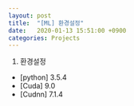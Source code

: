 ```yaml
---
layout: post
title:  "[ML] 환경설정"
date:   2020-01-13 15:51:00 +0900
categories: Projects
---
```


1. 환경설정
  - [python] 3.5.4
  - [Cuda] 9.0
  - [Cudnn] 7.1.4
